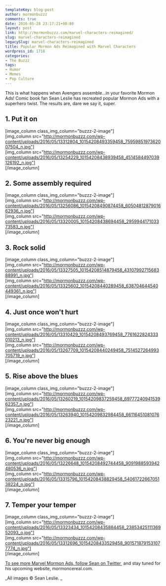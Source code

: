 ```yaml
---
templateKey: blog-post
author: mormonbuzzz
comments: true
date: 2016-05-28 23:17:21+00:00
layout: post
link: http://mormonbuzzz.com/marvel-characters-reimagined/
slug: marvel-characters-reimagined
legacySlug: marvel-characters-reimagined
title: Popular Mormon Ads Reimagined with Marvel Characters
wordpress_id: 1718
categories:
- The Buzzz
tags:
- Humor
- Memes
- Pop Culture
---
```


This is what happens when Avengers assemble...in your favorite Mormon Ads! Comic book fan Sean Leslie has recreated popular Mormon Ads with a superhero twist. The results are, dare we say it, super.


## 1. Put it on


[image_column class_img_column="buzzz-2-image"]  
[img_column src="http://mormonbuzzz.com/wp-content/uploads/2016/05/13312804_10154208493359458_7595985197362007504_n.jpg"]  
[img_column src="http://mormonbuzzz.com/wp-content/uploads/2016/05/13254229_10154208438939458_4514584497039126192_n.jpg"]  
[/image_column]


## 2. Some assembly required


[image_column class_img_column="buzzz-2-image"]  
[img_column src="http://mormonbuzzz.com/wp-content/uploads/2016/05/13256086_10154208490874458_6050481287901662936_n.jpg"]  
[img_column src="http://mormonbuzzz.com/wp-content/uploads/2016/05/13320005_10154208438694458_295994417103373583_n.jpg"]  
[/image_column]


## 3. Rock solid


[image_column class_img_column="buzzz-2-image"]  
[img_column src="http://mormonbuzzz.com/wp-content/uploads/2016/05/13327505_10154208514879458_4310799271568388991_n.jpg"]  
[img_column src="http://mormonbuzzz.com/wp-content/uploads/2016/05/13325602_10154208440289458_638704644540449361_n.jpg"]  
[/image_column]


## 4. Just once won't hurt


[image_column class_img_column="buzzz-2-image"]  
[img_column src="http://mormonbuzzz.com/wp-content/uploads/2016/05/13310429_10154208493769458_7761622824333010213_n.jpg"]  
[img_column src="http://mormonbuzzz.com/wp-content/uploads/2016/05/13267709_10154208440249458_7514527264993705719_n.jpg"]  
[/image_column]


## 5. Rise above the blues


[image_column class_img_column="buzzz-2-image"]  
[img_column src="http://mormonbuzzz.com/wp-content/uploads/2016/05/13260219_10154209837259458_6977724094153962357_n.jpg"]  
[img_column src="http://mormonbuzzz.com/wp-content/uploads/2016/05/13263940_10154209832984458_6611645108107623221_n.jpg"]  
[/image_column]


### 




## 6. You're never big enough


[image_column class_img_column="buzzz-2-image"]  
[img_column src="http://mormonbuzzz.com/wp-content/uploads/2016/05/13226648_10154208492744458_9091988593942480536_n.jpg"]  
[img_column src="http://mormonbuzzz.com/wp-content/uploads/2016/05/13315796_10154208438829458_5406172266705138224_n.jpg"]  
[/image_column]


## 7. Temper your temper


[image_column class_img_column="buzzz-2-image"]  
[img_column src="http://mormonbuzzz.com/wp-content/uploads/2016/05/13323434_10154208435884458_2385342511136952093_o.jpg"]  
[img_column src="http://mormonbuzzz.com/wp-content/uploads/2016/05/13312696_10154208433529458_9015718791531077774_n.jpg"]  
[/image_column]

[To see more Marvel Mormon Ads, follow Sean on Twitter ](https://twitter.com/mormoncereal1) and stay tuned for his upcoming website, mormoncereal.com.

_All images © Sean Leslie. _
